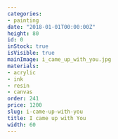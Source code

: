 ```yaml
---
categories:
- painting
date: "2018-01-01T00:00:00Z"
height: 80
id: 0
inStock: true
isVisible: true
mainImage: i_came_up_with_you.jpg
materials:
- acrylic
- ink
- resin
- canvas
order: 241
price: 1200
slug: i-came-up-with-you
title: I came up with You
width: 60
---
```


